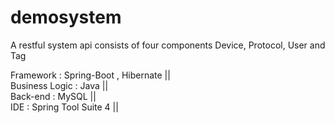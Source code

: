 # demosystem
A restful system api consists of four components Device, Protocol, User and Tag


Framework : Spring-Boot , Hibernate ||  
Business Logic : Java  ||   
Back-end : MySQL  ||  
IDE : Spring Tool Suite 4 ||  




